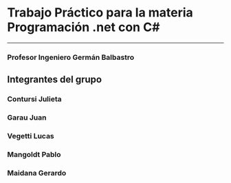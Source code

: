 # Trabajo Práctico para la materia Programación .net con C#
-----------------------------------------------------------
### Profesor Ingeniero Germán Balbastro
## Integrantes del grupo
### Contursi Julieta
### Garau Juan
### Vegetti Lucas 
### Mangoldt Pablo
### Maidana Gerardo
